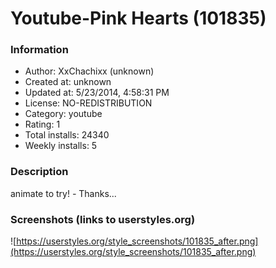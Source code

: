 # Youtube-Pink Hearts (101835)

### Information
- Author: XxChachixx (unknown)
- Created at: unknown
- Updated at: 5/23/2014, 4:58:31 PM
- License: NO-REDISTRIBUTION
- Category: youtube
- Rating: 1
- Total installs: 24340
- Weekly installs: 5


### Description
animate to try!
*-*
Thanks...


### Screenshots (links to userstyles.org)
![https://userstyles.org/style_screenshots/101835_after.png](https://userstyles.org/style_screenshots/101835_after.png)


